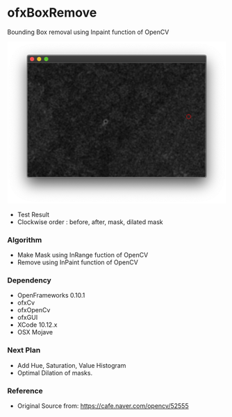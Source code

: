 # ofxBoxRemove
Bounding Box removal using Inpaint function of OpenCV

![result example]( https://github.com/bemoregt/ofxrandomCircle/blob/master/sarching.png "RandSearching")
- Test Result
- Clockwise order : before, after, mask, dilated mask

### Algorithm
- Make Mask using InRange fuction of OpenCV
- Remove using InPaint function of OpenCV

### Dependency
- OpenFrameworks 0.10.1
- ofxCv
- ofxOpenCv
- ofxGUI
- XCode 10.12.x
- OSX Mojave

### Next Plan
- Add Hue, Saturation, Value Histogram
- Optimal Dilation of masks.

### Reference
- Original Source from: https://cafe.naver.com/opencv/52555
